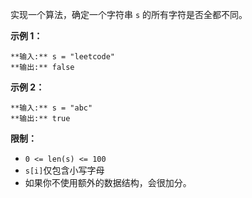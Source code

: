 实现一个算法，确定一个字符串 `s` 的所有字符是否全都不同。

**示例 1：**

    
    
    **输入:** s = "leetcode"
    **输出:** false 
    

**示例 2：**

    
    
    **输入:** s = "abc"
    **输出:** true
    

**限制：**

  * `0 <= len(s) <= 100 `
  * `s[i]`仅包含小写字母
  * 如果你不使用额外的数据结构，会很加分。

